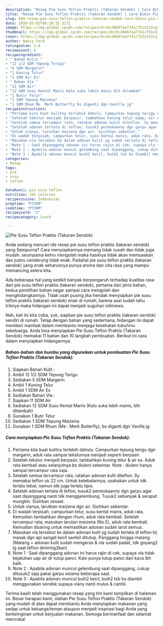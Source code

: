 ```yaml
---
description: "Resep Pie Susu Teflon Praktis (Takaran Sendok) | Cara Bikin Pie Susu Teflon Praktis (Takaran Sendok) Yang Lezat Sekali"
title: "Resep Pie Susu Teflon Praktis (Takaran Sendok) | Cara Bikin Pie Susu Teflon Praktis (Takaran Sendok) Yang Lezat Sekali"
slug: 688-resep-pie-susu-teflon-praktis-takaran-sendok-cara-bikin-pie-susu-teflon-praktis-takaran-sendok-yang-lezat-sekali
date: 2020-05-02T06:20:15.317Z
image: https://img-global.cpcdn.com/recipes/dcc6cd066faa7741/751x532cq70/pie-susu-teflon-praktis-takaran-sendok-foto-resep-utama.jpg
thumbnail: https://img-global.cpcdn.com/recipes/dcc6cd066faa7741/751x532cq70/pie-susu-teflon-praktis-takaran-sendok-foto-resep-utama.jpg
cover: https://img-global.cpcdn.com/recipes/dcc6cd066faa7741/751x532cq70/pie-susu-teflon-praktis-takaran-sendok-foto-resep-utama.jpg
author: Nancy Ford
ratingvalue: 3.6
reviewcount: 6
recipeingredient:
- " Bahan Kulit "
- "12 1/2 SDM Tepung Terigu"
- "5 SDM Margarin"
- "1 Kuning Telur"
- "1 SDM Air Es"
- " Bahan Vla "
- "11 SDM Air"
- "12 SDM Susu Kental Manis Kalo suka lebih manis blh ditambah"
- "1 Butir Telur"
- "1 SDM Tepung Maizena"
- "1 SDM Rhum Me  Merk Butterfly bs diganti dgn Vanilla jg"
recipeinstructions:
- "Pertama kita buat kulitny terlebih dahulu. Campurkan tepung terigu dgn margarin, aduk rata sampai teksturnya menjadi seperti berpasir."
- "Setelah tekstur menjadi berpasir, tambahkan kuning telur &amp; air es. Aduk rata kembali atau selanjutnya bs diuleni sebentar. Note : diuleni hanya sampai tercampur rata saja."
- "Setelah semua tercampur rata, ratakan adonan kulit diteflon. Sy memakai teflon uk 22 cm. Untuk ketebalannya, usahakan untuk tdk terlalu tebal, namun tdk juga terlalu tipis."
- "Setelah adonan tertata di teflon, tusuk2 permukaanny dgn garpu agar saat dipanggang nanti tdk menggelembung. Tusuk2 sebanyak &amp; serapat mungkin. Sisihkan sesaat."
- "Untuk vlanya, larutkan maizena dgn air. Sisihkan sebentar."
- "Di wadah terpisah, campurkan telur, susu kental manis, aduk rata. Kemudian tambahkan dengan rhum, aduk rata kembali. Setelah tercampur rata, masukan larutan maizena (No.5), aduk rata kembali. Kemudian disaring untuk memastikan adonan sudah larut semua."
- "Masukan vla tersebut ke dalam adonan kulit yg sudah tertata di teflon td, masak dgn api sangat kecil sambil ditutup. Panggang hingga matang (Matang = adonan kulit sudah mengeras &amp; vla sudah padat, tdk goyang2 lg saat teflon dimiring2kan)"
- "Note 1 : Saat dipanggang adonan ini harus rajin di cek, supaya vla tidak kejatuhan uap air dr tutup panci. Kalo punya tutup panci dari kaca lbh baik."
- "Note 2 : Apabila adonan muncul gelembung saat dipanggang, cukup ditusuk2 saja pakai garpu selama beberapa saat."
- "Note 3 : Apabila adonan muncul buih2 kecil, buih2 tsb bs diambil menggunakan sendok supaya vlany nanti mulus &amp; cantik."
categories:
- Resep
tags:
- pie
- susu
- teflon

katakunci: pie susu teflon 
nutrition: 291 calories
recipecuisine: Indonesian
preptime: "PT26M"
cooktime: "PT30M"
recipeyield: "2"
recipecategory: Lunch

---
```



![Pie Susu Teflon Praktis (Takaran Sendok)](https://img-global.cpcdn.com/recipes/dcc6cd066faa7741/751x532cq70/pie-susu-teflon-praktis-takaran-sendok-foto-resep-utama.jpg)

Anda sedang mencari ide resep pie susu teflon praktis (takaran sendok) yang Sempurna? Cara menyiapkannya memang tidak susah dan tidak juga mudah. seumpama keliru mengolah maka hasilnya tidak akan memuaskan dan justru cenderung tidak enak. Padahal pie susu teflon praktis (takaran sendok) yang enak seharusnya punya aroma dan cita rasa yang mampu memancing selera kita.



Ada beberapa hal yang sedikit banyak berpengaruh terhadap kualitas rasa dari pie susu teflon praktis (takaran sendok), pertama dari jenis bahan, kedua pemilihan bahan segar sampai cara mengolah dan menghidangkannya. Tidak usah pusing jika hendak menyiapkan pie susu teflon praktis (takaran sendok) enak di rumah, karena asal sudah tahu triknya maka hidangan ini dapat menjadi suguhan istimewa.


Nah, kali ini kita coba, yuk, siapkan pie susu teflon praktis (takaran sendok) sendiri di rumah. Tetap dengan bahan yang sederhana, hidangan ini dapat memberi manfaat dalam membantu menjaga kesehatan tubuhmu sekeluarga. Anda bisa menyiapkan Pie Susu Teflon Praktis (Takaran Sendok) memakai 11 bahan dan 10 langkah pembuatan. Berikut ini cara dalam menyiapkan hidangannya.

<!--inarticleads1-->

##### Bahan-bahan dan bumbu yang digunakan untuk pembuatan Pie Susu Teflon Praktis (Takaran Sendok):

1. Siapkan  Bahan Kulit :
1. Ambil 12 1/2 SDM Tepung Terigu
1. Sediakan 5 SDM Margarin
1. Ambil 1 Kuning Telur
1. Ambil 1 SDM Air Es
1. Sediakan  Bahan Vla :
1. Siapkan 11 SDM Air
1. Sediakan 12 SDM Susu Kental Manis (Kalo suka lebih manis, blh ditambah)
1. Gunakan 1 Butir Telur
1. Sediakan 1 SDM Tepung Maizena
1. Gunakan 1 SDM Rhum (Me : Merk Butterfly), bs diganti dgn Vanilla jg




<!--inarticleads2-->

##### Cara menyiapkan Pie Susu Teflon Praktis (Takaran Sendok):

1. Pertama kita buat kulitny terlebih dahulu. Campurkan tepung terigu dgn margarin, aduk rata sampai teksturnya menjadi seperti berpasir.
1. Setelah tekstur menjadi berpasir, tambahkan kuning telur &amp; air es. Aduk rata kembali atau selanjutnya bs diuleni sebentar. Note : diuleni hanya sampai tercampur rata saja.
1. Setelah semua tercampur rata, ratakan adonan kulit diteflon. Sy memakai teflon uk 22 cm. Untuk ketebalannya, usahakan untuk tdk terlalu tebal, namun tdk juga terlalu tipis.
1. Setelah adonan tertata di teflon, tusuk2 permukaanny dgn garpu agar saat dipanggang nanti tdk menggelembung. Tusuk2 sebanyak &amp; serapat mungkin. Sisihkan sesaat.
1. Untuk vlanya, larutkan maizena dgn air. Sisihkan sebentar.
1. Di wadah terpisah, campurkan telur, susu kental manis, aduk rata. Kemudian tambahkan dengan rhum, aduk rata kembali. Setelah tercampur rata, masukan larutan maizena (No.5), aduk rata kembali. Kemudian disaring untuk memastikan adonan sudah larut semua.
1. Masukan vla tersebut ke dalam adonan kulit yg sudah tertata di teflon td, masak dgn api sangat kecil sambil ditutup. Panggang hingga matang (Matang = adonan kulit sudah mengeras &amp; vla sudah padat, tdk goyang2 lg saat teflon dimiring2kan)
1. Note 1 : Saat dipanggang adonan ini harus rajin di cek, supaya vla tidak kejatuhan uap air dr tutup panci. Kalo punya tutup panci dari kaca lbh baik.
1. Note 2 : Apabila adonan muncul gelembung saat dipanggang, cukup ditusuk2 saja pakai garpu selama beberapa saat.
1. Note 3 : Apabila adonan muncul buih2 kecil, buih2 tsb bs diambil menggunakan sendok supaya vlany nanti mulus &amp; cantik.




Terima kasih telah menggunakan resep yang tim kami tampilkan di halaman ini. Besar harapan kami, olahan Pie Susu Teflon Praktis (Takaran Sendok) yang mudah di atas dapat membantu Anda menyiapkan makanan yang sedap untuk keluarga/teman ataupun menjadi inspirasi bagi Anda yang berkeinginan untuk berjualan makanan. Semoga bermanfaat dan selamat mencoba!
